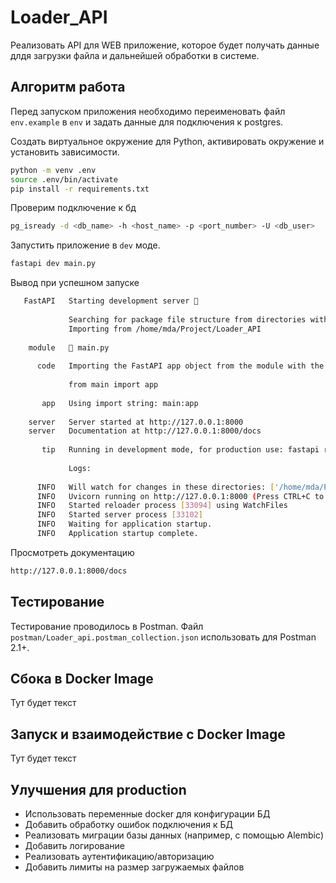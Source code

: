 # Loader_API

Реализовать API для WEB приложение, которое будет получать данные длдя загрузки файла и дальнейшей обработки в системе.

## Алгоритм работа

Перед запуском приложения необходимо переименовать файл `env.example` в `env` и задать данные для подключения к postgres.

Создать виртуальное окружение для Python, активировать окружение и установить зависимости.

```bash
python -m venv .env
source .env/bin/activate
pip install -r requirements.txt
```

Проверим подключение к бд

```bash
pg_isready -d <db_name> -h <host_name> -p <port_number> -U <db_user>  
```

Запустить приложение в `dev` моде.

```bash
fastapi dev main.py
```

Вывод при успешном запуске

```bash
   FastAPI   Starting development server 🚀
 
             Searching for package file structure from directories with __init__.py files
             Importing from /home/mda/Project/Loader_API
 
    module   🐍 main.py
 
      code   Importing the FastAPI app object from the module with the following code:
 
             from main import app
 
       app   Using import string: main:app
 
    server   Server started at http://127.0.0.1:8000
    server   Documentation at http://127.0.0.1:8000/docs
 
       tip   Running in development mode, for production use: fastapi run
 
             Logs:
 
      INFO   Will watch for changes in these directories: ['/home/mda/Project/Loader_API']
      INFO   Uvicorn running on http://127.0.0.1:8000 (Press CTRL+C to quit)
      INFO   Started reloader process [33094] using WatchFiles
      INFO   Started server process [33102]
      INFO   Waiting for application startup.
      INFO   Application startup complete.
```

Просмотреть документацию

```bash
http://127.0.0.1:8000/docs
```

## Тестирование

Тестирование проводилось в Postman. Файл `postman/Loader_api.postman_collection.json` использовать для Postman 2.1+.

## Сбока в Docker Image

Тут будет текст

## Запуск и взаимодействие с Docker Image

Тут будет текст

## Улучшения для production

* Использовать переменные docker для конфигурации БД
* Добавить обработку ошибок подключения к БД
* Реализовать миграции базы данных (например, с помощью Alembic)
* Добавить логирование
* Реализовать аутентификацию/авторизацию
* Добавить лимиты на размер загружаемых файлов
